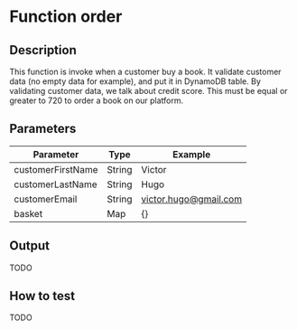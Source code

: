 # Function order

## Description

This function is invoke when a customer buy a book. It validate customer data (no empty data for example), and put it in DynamoDB table.
By validating customer data, we talk about credit score. This must be equal or greater to 720 to order a book on our platform.

## Parameters

| Parameter         | Type   | Example               |
|-------------------|--------|-----------------------|
| customerFirstName | String | Victor                |
| customerLastName  | String | Hugo                  |
| customerEmail     | String | victor.hugo@gmail.com |
| basket            | Map    | {}                    |

## Output

TODO

## How to test

TODO
